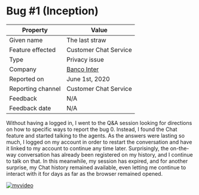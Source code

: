 # Bug #1 (Inception)

| Property | Value |
|---|---|
| Given name | The last straw |
| Feature effected | Customer Chat Service |
| Type | Privacy issue |
| Company | [Banco Inter](https://www.bancointer.com.br/) |
| Reported on | June 1st, 2020 |
| Reporting channel | Customer Chat Service |
| Feedback | N/A |
| Feedback date | N/A |

Without having a logged in, I went to the Q&A session looking for directions on how to specific ways to report the bug 0. Instead, I found the Chat feature and started talking to the agents. As the answers were lasting so much, I logged on my account in order to restart the conversation and have it linked to my account to continue any time later. Surprisingly, the on-the-way conversation has already been registered on my history, and I continue to talk on that. In this meanwhile, my session has expired, and for another surprise, my Chat history remained available, even letting me continue to interact with it for days as far as the browser remained opened.

[![myvideo](https://img.youtube.com/vi/XKQqZwMnzV4/hqdefault.jpg)](https://youtu.be/XKQqZwMnzV4)
